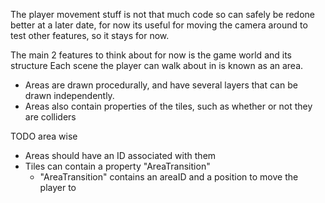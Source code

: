 The player movement stuff is not that much code so can safely be redone better at a later date, for now its useful
for moving the camera around to test other features, so it stays for now.

The main 2 features to think about for now is the game world and its structure
Each scene the player can walk about in is known as an area.

 - Areas are drawn procedurally, and have several layers that can be drawn independently.
 - Areas also contain properties of the tiles, such as whether or not they are colliders

TODO area wise
- Areas should have an ID associated with them
- Tiles can contain a property "AreaTransition"
    - "AreaTransition" contains an areaID and a position to move the player to
    